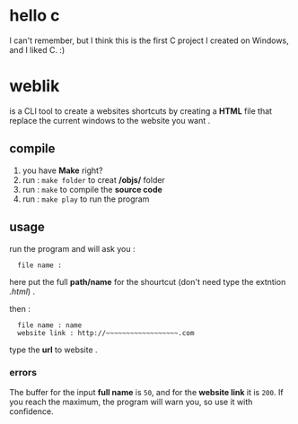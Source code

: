 # hello c

I can't remember, but I think this is the first C project I created on Windows, and I liked C. :)

# weblik 
is a CLI tool to create a websites shortcuts by creating a **HTML** file that replace the current windows to the website you want .

## compile 
1. you have **Make** right?
2. run : `make folder` to creat **/objs/** folder 
3. run : `make`  to compile the **source code**
4. run : `make play`  to run the program
   
## usage
run the program and will ask you :
```
  file name :
```
here put the full **path/name** for the shourtcut (don't need type the extntion _.html_) .

then :
```
  file name : name
  website link : http://~~~~~~~~~~~~~~~~~~.com
```
type the **url** to website .


### errors
The buffer for the input **full name** is `50`, and for the **website link** it is `200`. If you reach the maximum, the program will warn you, so use it with confidence.
